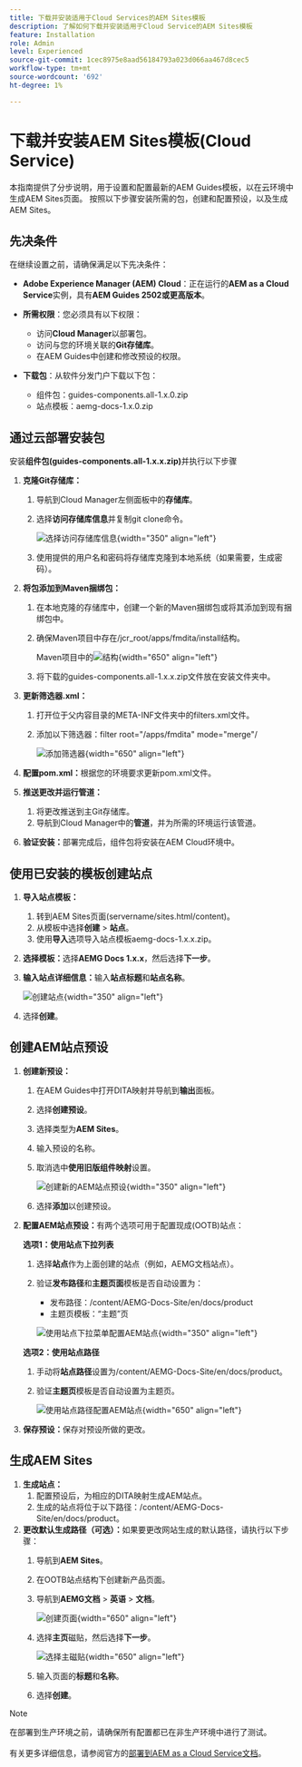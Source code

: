 ```yaml
---
title: 下载并安装适用于Cloud Services的AEM Sites模板
description: 了解如何下载并安装适用于Cloud Service的AEM Sites模板
feature: Installation
role: Admin
level: Experienced
source-git-commit: 1cec8975e8aad56184793a023d066aa467d8cec5
workflow-type: tm+mt
source-wordcount: '692'
ht-degree: 1%

---
```


# 下载并安装AEM Sites模板(Cloud Service)

本指南提供了分步说明，用于设置和配置最新的AEM Guides模板，以在云环境中生成AEM Sites页面。 按照以下步骤安装所需的包，创建和配置预设，以及生成AEM Sites。

## 先决条件

在继续设置之前，请确保满足以下先决条件：

- **Adobe Experience Manager (AEM) Cloud**：正在运行的&#x200B;**AEM as a Cloud Service**&#x200B;实例，具有&#x200B;**AEM Guides 2502或更高版本**。

- **所需权限**：您必须具有以下权限：

   - 访问&#x200B;**Cloud Manager**&#x200B;以部署包。
   - 访问与您的环境关联的&#x200B;**Git存储库**。
   - 在AEM Guides中创建和修改预设的权限。

- **下载包**：从软件分发门户下载以下包：

   - 组件包：guides-components.all-1.x.0.zip
   - 站点模板：aemg-docs-1.x.0.zip

## 通过云部署安装包

安装&#x200B;**组件包(guides-components.all-1.x.x.zip)**&#x200B;并执行以下步骤

1. **克隆Git存储库：**
   1. 导航到Cloud Manager左侧面板中的&#x200B;**存储库**。
   2. 选择&#x200B;**访问存储库信息**&#x200B;并复制git clone命令。

      ![选择访问存储库信息](/help/product-guide/knowledge-base/kb-articles/assets/publishing/access-repo.png){width="350" align="left"}

   3. 使用提供的用户名和密码将存储库克隆到本地系统（如果需要，生成密码）。
2. **将包添加到Maven捆绑包：**
   1. 在本地克隆的存储库中，创建一个新的Maven捆绑包或将其添加到现有捆绑包中。
   2. 确保Maven项目中存在/jcr_root/apps/fmdita/install结构。

      Maven项目中的![结构](/help/product-guide/knowledge-base/kb-articles/assets/publishing/maven-structure.png){width="650" align="left"}


   3. 将下载的guides-components.all-1.x.x.zip文件放在安装文件夹中。

3. **更新筛选器.xml：**

   1. 打开位于父内容目录的META-INF文件夹中的filters.xml文件。
   2. 添加以下筛选器：filter root=&quot;/apps/fmdita&quot; mode=&quot;merge&quot;/


      ![添加筛选器](/help/product-guide/knowledge-base/kb-articles/assets/publishing/add-filter-xml.png){width="650" align="left"}


4. **配置pom.xml：**&#x200B;根据您的环境要求更新pom.xml文件。
5. **推送更改并运行管道：**
   1. 将更改推送到主Git存储库。
   2. 导航到Cloud Manager中的&#x200B;**管道**，并为所需的环境运行该管道。
6. **验证安装：**&#x200B;部署完成后，组件包将安装在AEM Cloud环境中。

## 使用已安装的模板创建站点

1. **导入站点模板：**
   1. 转到AEM Sites页面(servername/sites.html/content)。
   2. 从模板中选择&#x200B;**创建** > **站点**。
   3. 使用&#x200B;**导入**&#x200B;选项导入站点模板aemg-docs-1.x.x.zip。
2. **选择模板：**&#x200B;选择&#x200B;**AEMG Docs 1.x.x**，然后选择&#x200B;**下一步**。
3. **输入站点详细信息：**&#x200B;输入&#x200B;**站点标题**&#x200B;和&#x200B;**站点名称**。

   ![创建站点](/help/product-guide/knowledge-base/kb-articles/assets/publishing/create-site.png){width="350" align="left"}

4. 选择&#x200B;**创建**。

## 创建AEM站点预设

1. **创建新预设：**
   1. 在AEM Guides中打开DITA映射并导航到&#x200B;**输出**&#x200B;面板。
   2. 选择&#x200B;**创建预设**。
   3. 选择类型为&#x200B;**AEM Sites**。
   4. 输入预设的名称。
   5. 取消选中&#x200B;**使用旧版组件映射**&#x200B;设置。

      ![创建新的AEM站点预设](/help/product-guide/knowledge-base/kb-articles/assets/publishing/create-new-output-preset.png){width="350" align="left"}

   6. 选择&#x200B;**添加**&#x200B;以创建预设。
2. **配置AEM站点预设：**&#x200B;有两个选项可用于配置现成(OOTB)站点：

   **选项1：使用站点下拉列表**

   1. 选择&#x200B;**站点**&#x200B;作为上面创建的站点（例如，AEMG文档站点）。
   2. 验证&#x200B;**发布路径**&#x200B;和&#x200B;**主题页面**&#x200B;模板是否自动设置为：
      - 发布路径：/content/AEMG-Docs-Site/en/docs/product
      - 主题页模板：“主题”页

      ![使用站点下拉菜单配置AEM站点](/help/product-guide/knowledge-base/kb-articles/assets/publishing/use-site-dropdown-cs.png){width="350" align="left"}

   **选项2：使用站点路径**

   1. 手动将&#x200B;**站点路径**&#x200B;设置为/content/AEMG-Docs-Site/en/docs/product。
   2. 验证&#x200B;**主题页**&#x200B;模板是否自动设置为主题页。

      ![使用站点路径配置AEM站点](/help/product-guide/knowledge-base/kb-articles/assets/publishing/use-site-path-cs.png){width="650" align="left"}

3. **保存预设：**&#x200B;保存对预设所做的更改。

## 生成AEM Sites

1. **生成站点：**
   1. 配置预设后，为相应的DITA映射生成AEM站点。
   2. 生成的站点将位于以下路径：/content/AEMG-Docs-Site/en/docs/product。
2. **更改默认生成路径（可选）：**&#x200B;如果要更改网站生成的默认路径，请执行以下步骤：
   1. 导航到&#x200B;**AEM Sites**。
   2. 在OOTB站点结构下创建新产品页面。
   3. 导航到&#x200B;**AEMG文档** > **英语** > **文档**。

      ![创建页面](/help/product-guide/knowledge-base/kb-articles/assets/publishing/create-page-cs.png){width="650" align="left"}

   4. 选择&#x200B;**主页**&#x200B;磁贴，然后选择&#x200B;**下一步**。

      ![选择主磁贴](/help/product-guide/knowledge-base/kb-articles/assets/publishing/home-tile-cs.png){width="650" align="left"}

   5. 输入页面的&#x200B;**标题**&#x200B;和&#x200B;**名称**。
   6. 选择&#x200B;**创建**。

>[!NOTE]
>
> 在部署到生产环境之前，请确保所有配置都已在非生产环境中进行了测试。 <br><br>有关更多详细信息，请参阅官方的[部署到AEM as a Cloud Service文档](https://experienceleague.adobe.com/zh-hans/docs/experience-manager-cloud-service/content/implementing/deploying/overview)。
